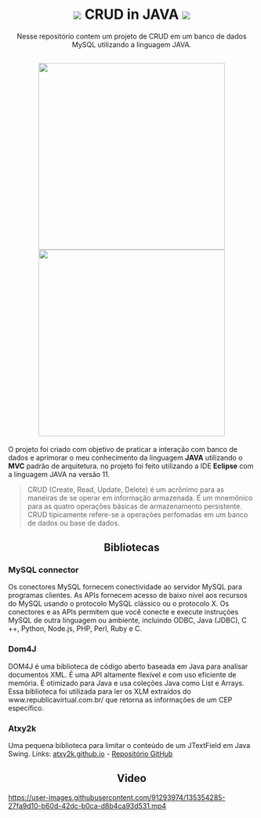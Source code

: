 <h1 align="center">
  <img src="https://img.shields.io/badge/MySQL-00000F?style=for-the-badge&logo=mysql&logoColor=white" />
CRUD in JAVA 
  <img src="https://img.shields.io/badge/Java-ED8B00?style=for-the-badge&logo=java&logoColor=white" />
</h1>

<p align="center">Nesse repositório contem um projeto de CRUD em um banco de dados MySQL utilizando a linguagem JAVA.</p>

<h2 align="center">
  <img src="https://user-images.githubusercontent.com/91293974/135174803-16c83cce-f415-4173-b798-d555fed5d50d.png" width="380" />
  <img src="https://user-images.githubusercontent.com/91293974/135175361-e7106acc-30ed-4750-bd1b-03ab3415f130.png" width="380" />
</h2>

<p>
O projeto foi criado com objetivo de praticar a interação com banco de dados e aprimorar o meu conhecimento da linguagem <b>JAVA</b> utilizando o <b>MVC</b> padrão de arquitetura. no projeto foi feito utilizando a IDE <b>Eclipse</b> com a linguagem JAVA na versão 11.
</p>

<p>
  <blockquote> CRUD (Create, Read, Update, Delete) é um acrônimo para as maneiras de se operar em informação armazenada. É um mnemônico para as quatro operações básicas de armazenamento persistente. CRUD tipicamente refere-se a operações perfomadas em um banco de dados ou base de dados. </blockquote>
</p>

<div>
  <h2 align="center"> Bibliotecas </h2>

  <h3>MySQL connector</h3>
  <p>Os conectores MySQL fornecem conectividade ao servidor MySQL para programas clientes. As APIs fornecem acesso de baixo nível aos recursos do MySQL usando o protocolo MySQL clássico ou o protocolo X. Os conectores e as APIs permitem que você conecte e execute instruções MySQL de outra linguagem ou ambiente, incluindo ODBC, Java (JDBC), C ++, Python, Node.js, PHP, Perl, Ruby e C.</p>

  <h3>Dom4J</h3>
  <p>DOM4J é uma biblioteca de código aberto baseada em Java para analisar documentos XML. É uma API altamente flexível e com uso eficiente de memória. É otimizado para Java e usa coleções Java como List e Arrays. Essa biblioteca foi utilizada para ler os XLM extraídos do www.republicavirtual.com.br/ que retorna as informações de um CEP específico.</p>

  <h3>Atxy2k </h3>
  <p>Uma pequena biblioteca para limitar o conteúdo de um JTextField em Java Swing. Links: <a href="http://atxy2k.github.io/RestrictedTextField/">atxy2k.github.io</a> - <a href="https://github.com/atxy2k/RestrictedTextField">Repositório GitHub</a></p>
  
</div>

<div>
  
  <h2 align="center"> Video </h2>
  
  
  https://user-images.githubusercontent.com/91293974/135354285-27fa9d10-b60d-42dc-b0ca-d8b4ca93d531.mp4

</div>


